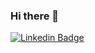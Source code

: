 ### Hi there 👋

[![Linkedin Badge](https://img.shields.io/badge/-KatrinaMei-blue?style=flat&logo=linkedin&logoColor=white&link=https://www.linkedin.com/in/katrina-mei/)](https://www.linkedin.com/in/katrina-mei/)

<!--
**katrinayfmei/katrinayfmei** is a ✨ _special_ ✨ repository because its `README.md` (this file) appears on your GitHub profile.

Here are some ideas to get you started:

- 🔭 I’m currently working on ...
- 🌱 I’m currently learning ...
- 👯 I’m looking to collaborate on ...
- 🤔 I’m looking for help with ...
- 💬 Ask me about ...
- 📫 How to reach me: ...
- 😄 Pronouns: ...
- ⚡ Fun fact: ...
-->
